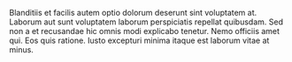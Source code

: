 Blanditiis et facilis autem optio dolorum deserunt sint voluptatem at. Laborum aut sunt voluptatem laborum perspiciatis repellat quibusdam. Sed non a et recusandae hic omnis modi explicabo tenetur. Nemo officiis amet qui. Eos quis ratione. Iusto excepturi minima itaque est laborum vitae at minus.